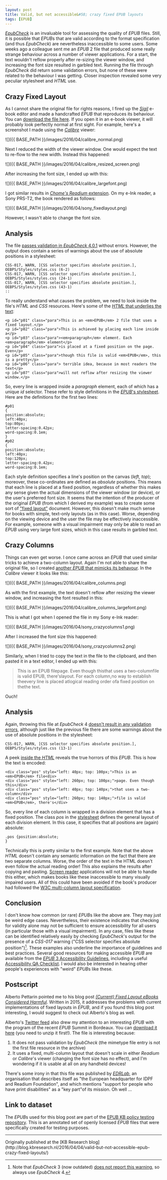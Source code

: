 ```yaml
---
layout: post
title: Valid, but not accessible&#58; crazy fixed EPUB layouts
tags: [EPUB]
---
```


[*EpubCheck*](https://github.com/IDPF/epubcheck) is an invaluable tool for assessing the quality of *EPUB* files. Still, it is possible that *EPUB*s that are valid according to the format specification (and thus *EpubCheck*) are nevertheless inaccessible to some users. Some weeks ago a colleague sent me an *EPUB* 2 file that produced some really strange behaviour across a number of viewer applications. For a start, the text wouldn't reflow properly after re-sizing the viewer window, and increasing the font size resulted in garbled text. Running the file through *EpubCheck* did return some validation errors, but none of these were related to the behaviour I was getting. Closer inspection revealed some very peculiar stylesheet and *HTML* use.

<!-- more -->

## Crazy Fixed Layout

As I cannot share the original file for rights reasons, I fired up the [*Sigil*](https://sigil-ebook.com/) e-book editor and made a handcrafted *EPUB* that reproduces its behaviour. You can [download the file here](https://github.com/KBNLresearch/epubPolicyTests/blob/master/build/epub20_crazy_fixed_layout.epub?raw=true). If you open it in an e-book viewer, it will probably look perfectly normal at first sight. For example, here's a screenshot I made using the [*Calibre*](https://calibre-ebook.com/) viewer:

![]({{ BASE_PATH }}/images/2016/04/calibre_normal.png)

Next I reduced the width of the viewer window. One would expect the text to re-flow to the new width. Instead this happened:  

![]({{ BASE_PATH }}/images/2016/04/calibre_resized_screen.png)

After increasing the font size, I ended up with this:   

![]({{ BASE_PATH }}/images/2016/04/calibre_largefont.png)

I got similar results in [*Chome's Readium* extension](https://chrome.google.com/webstore/detail/readium/fepbnnnkkadjhjahcafoaglimekefifl). On my e-Ink reader, a Sony PRS-T2, the book rendered as follows:

![]({{ BASE_PATH }}/images/2016/04/sony_fixedlayout.png)

However, I wasn't able to change the font size.

## Analysis

The file [passes validation in *EpubCheck* 4.0.1](https://github.com/KBNLresearch/epubPolicyTests/blob/master/epubcheckout/4.0.1/epub20_crazy_fixed_layout.xml) without errors. However, the output does contain a series of warnings about the use of absolute positions in a stylesheet: 

    CSS-017, WARN, [CSS selector specifies absolute position.], OEBPS/Styles/styles.css (6-2)
    CSS-017, WARN, [CSS selector specifies absolute position.], OEBPS/Styles/styles.css (24-1)
    CSS-017, WARN, [CSS selector specifies absolute position.], OEBPS/Styles/styles.css (43-1)
    ::

To really understand what causes the problem, we need to look inside the file's *HTML* and *CSS* resources. Here's some of the [*HTML* that underlies the text](https://github.com/KBNLresearch/epubPolicyTests/blob/master/content/epub20_crazy_fixed_layout/OEBPS/Text/Section0001.xhtml):

    <p id="p01" class="para">This is an <em>EPUB</em> 2 file that uses a fixed layout.</p>
    <p id="p02" class="para">This is achieved by placing each line inside a</p>
    <p id="p03" class="para"><em>paragraph</em> element. Each <em>paragraph</em> element</p>
    <p id="p04" class="para">is placed at a fixed position on the page. Even</p>
    <p id="p05" class="para">though this file is valid <em>EPUB</em>, this is a pretty</p>
    <p id="p06" class="para"> terrible idea, because in most readers the text</p>
    <p id="p07" class="para">will not reflow after resizing the viewer window.</p>

So, every line is wrapped inside a *paragraph* element, each of which has a unique *id* selector. These refer to style definitions in the [*EPUB*'s stylesheet](https://github.com/KBNLresearch/epubPolicyTests/blob/master/content/epub20_crazy_fixed_layout/OEBPS/Styles/styles.css). Here are the definitions for the first two lines:

    #p01
    {
    position:absolute;
    left:40px;
    top:80px;
    letter-spacing:0.42px;
    word-spacing:0.1em;
    }
    #p02
    {
    position:absolute;
    left:40px;
    top:120px;
    letter-spacing:0.42px;
    word-spacing:0.1em;

Each style definition specifies a line's position on the canvas (*left*, *top*); moreover, these co-ordinates are defined as *absolute* positions. This means that each line is placed at a fixed position, regardless of whether this makes any sense given the actual dimensions of the viewer window (or device), or the user's preferred font size. It seems that the intention of the producer of the original *EPUB* (from which I derived my example) was to create some sort of ["fixed layout"](http://www.idpf.org/epub/fxl/) document. However, this doesn't make much sense for books with simple, text-only layouts (as in this case). Worse, depending on the viewing device and the user the file may be effectively inaccessible. For example, someone with a visual impairment may only be able to read an *EPUB* using very large font sizes, which in this case results in garbled text. 

## Crazy Columns

Things can even get worse. I once came across an *EPUB* that used similar tricks to achieve a two-column layout. Again I'm not able to share the original file, so I created [another *EPUB* that mimicks its behavour](https://github.com/KBNLresearch/epubPolicyTests/blob/master/build/epub20_crazy_columns.epub?raw=true). In the *Calibre* viewer it looks like this:

![]({{ BASE_PATH }}/images/2016/04/calibre_columns.png)

As with the first example, the text doesn't reflow after resizing the viewer window, and increasing the font resulted in this:

![]({{ BASE_PATH }}/images/2016/04/calibre_columns_largefont.png)

This is what I got when I opened the file in my Sony e-Ink reader:

![]({{ BASE_PATH }}/images/2016/04/sony_crazycolumns1.png)

After I increased the font size this happened:

![]({{ BASE_PATH }}/images/2016/04/sony_crazycolumns2.png)

Similarly, when I tried to copy the text in the file to the clipboard, and then pasted it in a text editor, I ended up with this:

> This is an EPUB filepage. Even though thisthat uses a two-columnfile is valid EPUB, there'slayout. For each column,no way to establish theevery line is placed atlogical reading order ofa fixed position on thethe text.

Ouch!

## Analysis

Again, throwing this file at *EpubCheck* 4 [doesn't result in any validation errors](https://github.com/KBNLresearch/epubPolicyTests/blob/master/epubcheckout/4.0.1/epub20_crazy_columns.xml), although just like the previous file there are some warnings about the use of absolute positions in the stylesheet:

    CSS-017, WARN, [CSS selector specifies absolute position.], OEBPS/Styles/styles.css (13-1)

A peek [inside the *HTML*](https://github.com/KBNLresearch/epubPolicyTests/blob/master/content/epub20_crazy_columns/OEBPS/Text/Section0001.xhtml) reveals the true horrors of this *EPUB*. This is how the text is encoded:

    <div class="pos" style="left: 40px; top: 100px;">This is an <em>EPUB</em> file<div>
    <div class="pos" style="left: 260px; top: 100px;">page. Even though this</div>
    <div class="pos" style="left: 40px; top: 140px;">that uses a two-column</div>
    <div class="pos" style="left: 260px; top: 140px;">file is valid <em>EPUB</em>, there's</div>
    
So, every line of each column is wrapped in a division element that has a fixed position. The class *pos* in the [stylesheet](https://github.com/KBNLresearch/epubPolicyTests/blob/master/content/epub20_crazy_columns/OEBPS/Styles/styles.css) defines the general layout of each division element. In this case, it specifies that all positions are (again) absolute:

    .pos {position:absolute;
    } 
    
Technically this is pretty similar to the first example. Note that the above *HTML* doesn't contain any semantic information on the fact that there are two separate columns. Worse, the order of the text in the HTML doesn't even follow the actual reading order! This also explains the results after copying and pasting. [Screen reader](https://en.wikipedia.org/wiki/Screen_reader) applications will not be able to handle this either, which makes books like these inaccessible to many visually impaired users. All of this could have been avoided if the book's producer had followed the [W3C multi-column layout specification](https://www.w3.org/TR/css3-multicol/).

## Conclusion

I don't know how common (or rare) *EPUB*s like the above are. They may just be weird edge cases. Nevertheless, their existence indicates that checking for validity alone may not be sufficient to ensure accessibility for all users (in particular those with a visual impairment). In any case, files like these can be identified relatively easily by checking *EpubCheck*'s output for the presence of a *CSS-017* warning ("CSS selector specifies absolute position")[^1]. These examples also underline the importance of guidelines and best practices. Several good resources for making accessible *EPUB* are available from the [*EPUB* 3 Accessibility Guidelines](http://www.idpf.org/accessibility/guidelines/), including a useful [Accessibility QA Checklist](http://www.idpf.org/accessibility/guidelines/content/qa/qa-checklist.php). I would also be interested in hearing other people's experiences with "weird" *EPUB*s like these.

## Postscript

Alberto Pettarin pointed me to his blog post [*(Current) Fixed Layout eBooks Considered Harmful*](http://www.albertopettarin.it/blog/2015/02/21/current-fixed-layout-ebooks-considered-harmful.html). Written in 2015, it addresses the problems with current implementations of fixed layouts in *EPUB*, and if you found this blog post interesting, I would suggest to check out Alberto's blog as well. 
 
Alberto's [Twitter feed](https://twitter.com/acutebit/status/718031931221360640) also drew my attention to an interesting *EPUB* with the program of the recent *EPUB* Summit in Bordeaux. You can [download it here](http://edrlab.org/edrlab/wp-content/uploads/2016/04/EDRLabprogram_EN_HD_final.epub_.zip) (you need to unzip it first!). The file is interesting because:

1. It does not pass validation by *EpubCheck* (the mimetype file entry is not the first file resource in the archive)
2. It uses a fixed, multi-column layout that doesn't scale in either *Readium* or *Calibre*'s viewer (changing the font size has no effect), and I'm wondering if it is usable at all on any handheld devices!

There's some irony in that this file was published by [*EDRLab*](http://edrlab.org/edrlab/), an organisation that describes itself as "the European headquarter for IDPF and Readium Foundation", and which mentions "support for people who have print disabilities" as a "key part"of its mission. Oh well ...

## Link to dataset

The *EPUB*s used for this blog post are part of the [EPUB KB policy testing repository](https://github.com/KBNLresearch/epubPolicyTests). This is an annotated set of openly licensed *EPUB* files that were specifically created for testing purposes.

[^1]: Note that *EpubCheck* 3 (now outdated) [does not report this warning](https://github.com/KBNLresearch/epubPolicyTests/blob/master/epubcheckout/3.0.1/epub20_crazy_columns.xml), so always use *EpubCheck* 4.
<hr>
Originally published at the [KB Research blog](http://blog.kbresearch.nl/2016/04/04/valid-but-not-accessible-epub-crazy-fixed-layouts/)
